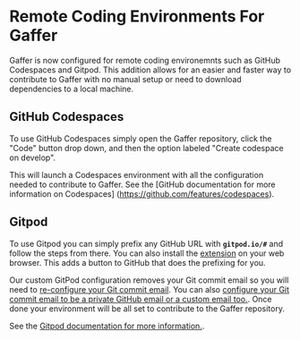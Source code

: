 # Remote Coding Environments For Gaffer

Gaffer is now configured for remote coding environemnts such as GitHub
Codespaces and Gitpod. This addition allows for an easier and faster way to
contribute to Gaffer with no manual setup or need to download dependencies to a
local machine.

## GitHub Codespaces
To use GitHub Codespaces simply open the Gaffer repository, click the "Code"
button drop down, and then the option labeled "Create codespace on develop".

This will launch a Codespaces environment with all the configuration needed to
contribute to Gaffer. See the [GitHub documentation for more information on
Codespaces] (https://github.com/features/codespaces).

## Gitpod
To use Gitpod you can simply prefix any GitHub URL with **`gitpod.io/#`** and
follow the steps from there. You can also install the
[extension](https://www.gitpod.io/docs/configure/user-settings/browser-extension)
on your web browser. This adds a button to GitHub that does the prefixing for
you.

Our custom GitPod configuration removes your Git commit email so you
will need to [re-configure your Git commit
email](https://www.gitpod.io/docs/configure/authentication/github). You can also
[configure your Git commit email to be a private GitHub email or a custom email
too.](https://www.gitpod.io/docs/configure/authentication#how-to-use-a-private-github-email-or-custom-email-for-git-commits).
Once done your environment will be all set to contribute to the Gaffer
repository.

See the [Gitpod documentation for more
information.](https://www.gitpod.io/docs/introduction).